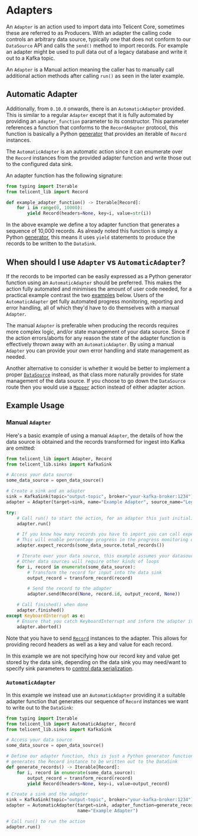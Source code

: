 # Adapters

An `Adapter` is an action used to import data into Telicent Core, sometimes these are referred to as Producers. With an
adapter the calling code controls an arbitrary data source, typically one that does not conform to our `DataSource` API
and calls the `send()` method to import records.  For example an adapter might be used to pull data out of a legacy 
database and write it out to a Kafka topic.

An `Adapter` is a Manual action meaning the caller has to manually call additional action methods after calling `run()`
as seen in the later example.

## Automatic Adapter

Additionally, from `0.10.0` onwards, there is an `AutomaticAdapter` provided.  This is similar to a regular `Adapter`
except that it is fully automated by providing an `adapter_function` parameter to its constructor.  This parameter
references a function that conforms to the `RecordAdapter` protocol, this function is basically a Python [generator][1]
that provides an iterable of `Record` instances.

The `AutomaticAdapter` is an automatic action since it can enumerate over the `Record` instances from the provided
adapter function and write those out to the configured data sink.

An adapter function has the following signature:

```python
from typing import Iterable
from telicent_lib import Record

def example_adapter_function() -> Iterable[Record]:
    for i in range(0, 10000):
        yield Record(headers=None, key=i, value=str(i))
```

In the above example we define a toy adapter function that generates a sequence of 10,000 records.  As already noted
this function is simply a Python [generator][1], this means it uses `yield` statements to produce the records to be
written to the `DataSink`.

## When should I use `Adapter` vs `AutomaticAdapter`?

If the records to be imported can be easily expressed as a Python generator function using an `AutomaticAdapter` should
be preferred.  This makes the action fully automated and minimises the amount of user code needed, for a practical
example contrast the two [examples](#example-usage) below.  Users of the `AutomaticAdapter` get fully automated progress
monitoring, reporting and error handling, all of which they'd have to do themselves with a manual `Adapter`.

The manual `Adapter` is preferable when producing the records requires more complex logic, and/or state management of
your data source.  Since if the action errors/aborts for any reason the state of the adapter function is effectively
thrown away with an `AutomaticAdapter`.  By using a manual `Adapter` you can provide your own error handling and state
management as needed.

Another alternative to consider is whether it would be better to implement a proper [`DataSource`](data-sources.md)
instead, as that class more naturally provides for state management of the data source.  If you choose to go down the
`DataSource` route then you would use a [`Mapper`](mappers.md) action instead of either adapter action.

## Example Usage

### Manual `Adapter`

Here's a basic example of using a manual `Adapter`, the details of how the data source is obtained and the records
transformed for ingest into Kafka are omitted:

```python
from telicent_lib import Adapter, Record
from telicent_lib.sinks import KafkaSink

# Access your data source
some_data_source = open_data_source()

# Create a sink and an adapter
sink = KafkaSink(topic="output-topic", broker="your-kafka-broker:1234")
adapter = Adapter(target=sink, name="Example Adapter", source_name="Legacy DB")

try:
    # Call run() to start the action, for an adapter this just initializes progress counters
    adapter.run()

    # If you know how many records you have to import you can call expect_records()
    # This will enable percentage progress in the progress monitoring output
    adapter.expect_records(some_data_source.total_records())

    # Iterate over your data source, this example assumes your datasource implements Iterable
    # Other data sources will require other kinds of loops
    for i, record in enumerate(some_data_source):
        # Transform the record for input into the data sink
        output_record = transform_record(record)

        # Send the record to the adapter
        adapter.send(Record(None, record.id, output_record, None))

    # Call finished() when done
    adapter.finished()
except KeyboardInterrupt as e:
    # Ensure that you catch KeyboardInterrupt and inform the adapter it was aborted
    adapter.aborted()
```

Note that you have to send [`Record`](records.md) instances to the adapter. This allows for providing record
headers as well as a key and value for each record.

In this example we are not specifying how our record key and value get stored by the data sink, depending on the
data sink you may need/want to specify sink parameters to 
[control data serialization](data-sinks.md#controlling-how-data-is-serialized).

### `AutomaticAdapter`

In this example we instead use an `AutomaticAdapter` providing it a suitable adapter function that generates our
sequence of `Record` instances we want to write out to the `DataSink`:

```python
from typing import Iterable
from telicent_lib import AutomaticAdapter, Record
from telicent_lib.sinks import KafkaSink

# Access your data source
some_data_source = open_data_source()

# Define our adapter function, this is just a Python generator function that 
# generates the Record instance to be written out to the DataSink
def generate_records() -> Iterable[Record]:
    for i, record in enumerate(some_data_source):
        output_record = transform_record(record)
        yield Record(headers=None, key=i, value=output_record)

# Create a sink and the adapter
sink = KafkaSink(topic="output-topic", broker="your-kafka-broker:1234")
adapter = AutomaticAdapter(target=sink, adapter_function=generate_records, 
                           name="Example Adapter")

# Call run() to run the action
adapter.run()
```

[1]: https://docs.python.org/3/glossary.html#term-generator
